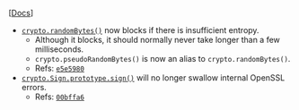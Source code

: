 [[Docs](https://iojs.org/api/crypto.html)]

- [`crypto.randomBytes()`](https://iojs.org/api/crypto.html#crypto_crypto_randombytes_size_callback) now blocks if there is insufficient entropy.
  - Although it blocks, it should normally never take longer than a few milliseconds.
  - `crypto.pseudoRandomBytes()` is now an alias to `crypto.randomBytes()`.
  - Refs: [`e5e5980`](https://github.com/nodejs/node/commit/e5e598060eb43faf2142184d523a04f0ca2d95c3)
- [`crypto.Sign.prototype.sign()`](https://iojs.org/api/crypto.html#crypto_sign_sign_private_key_output_format) will no longer swallow internal OpenSSL errors.
  - Refs: [`00bffa6`](https://github.com/nodejs/node/commit/00bffa6c758038dca039fd9114912c0430114c08)
